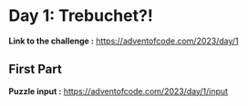 # Day 1: Trebuchet?!
**Link to the challenge :** https://adventofcode.com/2023/day/1

## First Part
**Puzzle input :** https://adventofcode.com/2023/day/1/input